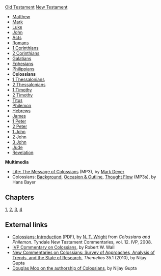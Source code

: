 [Old Testament](Old_Testament "Old Testament")
[New Testament](New_Testament "New Testament")
-   [Matthew](Gospel_of_Matthew "Gospel of Matthew")
-   [Mark](Gospel_of_Mark "Gospel of Mark")
-   [Luke](Gospel_of_Luke "Gospel of Luke")
-   [John](Gospel_of_John "Gospel of John")
-   [Acts](Acts_of_the_Apostles "Acts of the Apostles")
-   [Romans](Epistle_to_the_Romans "Epistle to the Romans")
-   [1 Corinthians](First_Epistle_to_the_Corinthians "First Epistle to the Corinthians")
-   [2 Corinthians](Second_Epistle_to_the_Corinthians "Second Epistle to the Corinthians")
-   [Galatians](Epistle_to_the_Galatians "Epistle to the Galatians")
-   [Ephesians](Epistle_to_the_Ephesians "Epistle to the Ephesians")
-   [Philippians](Epistle_to_the_Philippians "Epistle to the Philippians")
-   **Colossians**
-   [1 Thessalonians](First_Epistle_to_the_Thessalonians "First Epistle to the Thessalonians")
-   [2 Thessalonians](Second_Epistle_to_the_Thessalonians "Second Epistle to the Thessalonians")
-   [1 Timothy](First_Epistle_to_Timothy "First Epistle to Timothy")
-   [2 Timothy](Second_Epistle_to_Timothy "Second Epistle to Timothy")
-   [Titus](Epistle_to_Titus "Epistle to Titus")
-   [Philemon](Epistle_to_Philemon "Epistle to Philemon")
-   [Hebrews](Epistle_to_the_Hebrews "Epistle to the Hebrews")
-   [James](Epistle_of_James "Epistle of James")
-   [1 Peter](First_Epistle_of_Peter "First Epistle of Peter")
-   [2 Peter](Second_Epistle_of_Peter "Second Epistle of Peter")
-   [1 John](First_Epistle_of_John "First Epistle of John")
-   [2 John](Second_Epistle_of_John "Second Epistle of John")
-   [3 John](Third_Epistle_of_John "Third Epistle of John")
-   [Jude](Epistle_of_Jude "Epistle of Jude")
-   [Revelation](Book_of_Revelation "Book of Revelation")

**Multimedia**

-   [Life: The Message of Colossians](http://dl.salemweb.net/?mg=40455E93-F076-4965-864F-816EE885E453)
    (MP3), by [Mark Dever](Mark_Dever "Mark Dever")
-   Colossians:
    [Background](http://covenantseminary.inmotionhosting.com/NT230_Lecture_30.mp3),
    [Occasion & Outline](http://covenantseminary.inmotionhosting.com/NT230_Lecture_31.mp3),
    [Thought Flow](http://covenantseminary.inmotionhosting.com/NT230_Lecture_32.mp3)
    (MP3s), by Hans Bayer

## Chapters

[1](Colossians_1 "Colossians 1"), [2](Colossians_2 "Colossians 2"),
[3](index.php?title=Colossians_3&action=edit&redlink=1 "Colossians 3 (page does not exist)"),
[4](index.php?title=Colossians_4&action=edit&redlink=1 "Colossians 4 (page does not exist)")

## External links

-   [Colossians: Introduction](http://www.ivpress.com/title/exc/4242-I.pdf)
    (PDF), by [N. T. Wright](N._T._Wright "N. T. Wright") from
    *Colossians and Philemon*. Tyndale New Testament Commentaries, vol.
    12. IVP, 2008.
-   [IVP Commentary on Colossians](http://www.biblegateway.com/resources/commentaries/index.php?action=getBookSections&cid=9&source=),
    by Robert W. Wall
-   [New Commentaries on Colossians: Survey of Approaches, Analysis of Trends, and the State of Research](http://www.thegospelcoalition.org/publications/35-1/new-commentaries-on-colossians--survey-of-approaches-analysis-of-trends-and-the-state-of-research),
    *Themelios* 35.1 (2010), by Nijay Gupta
-   [Douglas Moo on the authorship of Colossians](http://nijaygupta.wordpress.com/2008/10/25/douglas-moo-on-the-authorship-of-colossians/),
    by Nijay Gupta



